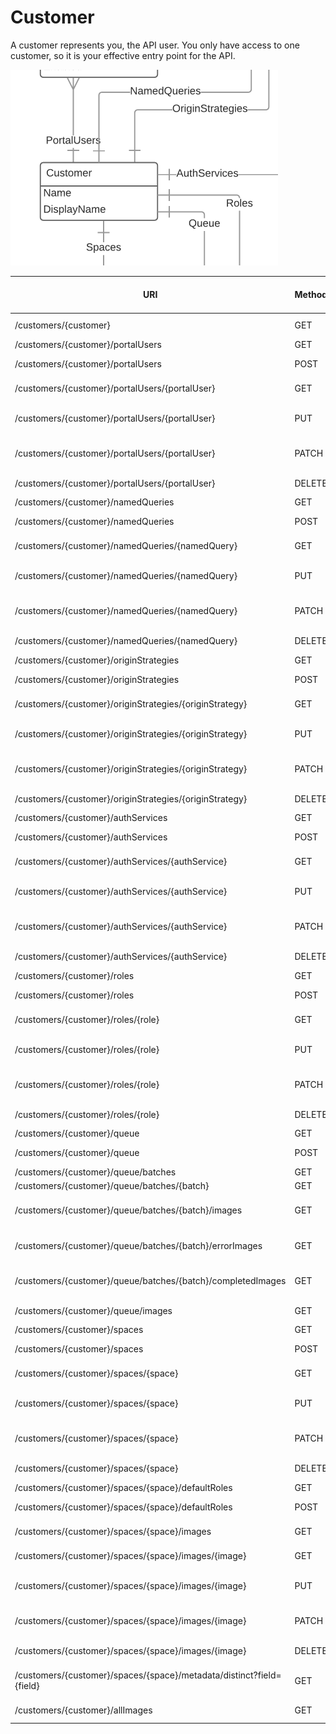 # Customer

A customer represents you, the API user. You only have access to one customer, so it is your effective entry point for the API. 

![](customer.png)

|URI	|Method	|Accepts	|Returns	|HTTP Status Code|	
|--|--|--|--|--|
|/customers/{customer}	|GET	|	|Customer	|200, 403|	
|/customers/{customer}/portalUsers	|GET	|	|PortalUserCollection	|200|	
|/customers/{customer}/portalUsers	|POST	|PortalUser	|PortalUser	|201, 400|	
|/customers/{customer}/portalUsers/{portalUser}	|GET	|	|PortalUser	|200, 404|	
|/customers/{customer}/portalUsers/{portalUser}	|PUT	|PortalUser	|PortalUser	|200, 201, 400|	
|/customers/{customer}/portalUsers/{portalUser}	|PATCH	|PortalUser	|PortalUser	|205, 400, 404|	
|/customers/{customer}/portalUsers/{portalUser}	|DELETE	|	|	|205, 404|	
|/customers/{customer}/namedQueries	|GET	|	|NamedQueryCollection	|200|	
|/customers/{customer}/namedQueries	|POST	|NamedQuery	|NamedQuery	|201, 400|	
|/customers/{customer}/namedQueries/{namedQuery}	|GET	|	|NamedQuery	|200, 404|	
|/customers/{customer}/namedQueries/{namedQuery}	|PUT	|NamedQuery	|NamedQuery	|200, 201, 400|	
|/customers/{customer}/namedQueries/{namedQuery}	|PATCH	|NamedQuery	|NamedQuery	|205, 400, 404|	
|/customers/{customer}/namedQueries/{namedQuery}	|DELETE	|	|	|205, 404|	
|/customers/{customer}/originStrategies	|GET	|	|OriginStrategyCollection	|200|	
|/customers/{customer}/originStrategies	|POST	|OriginStrategy	|OriginStrategy	|201, 400|	
|/customers/{customer}/originStrategies/{originStrategy}	|GET	|	|OriginStrategy	|200, 404|	
|/customers/{customer}/originStrategies/{originStrategy}	|PUT	|OriginStrategy	|OriginStrategy	|200, 201, 400|	
|/customers/{customer}/originStrategies/{originStrategy}	|PATCH	|OriginStrategy	|OriginStrategy	|205, 400, 404|	
|/customers/{customer}/originStrategies/{originStrategy}	|DELETE	|	|	|205, 404|	
|/customers/{customer}/authServices	|GET	|	|AuthServiceCollection	|200|	
|/customers/{customer}/authServices	|POST	|AuthService	|	|201, 400|	
|/customers/{customer}/authServices/{authService}	|GET	|	|AuthService	|200, 404|	
|/customers/{customer}/authServices/{authService}	|PUT	|AuthService	|AuthService	|200, 201, 400|	
|/customers/{customer}/authServices/{authService}	|PATCH	|AuthService	|AuthService	|205, 400, 404|	
|/customers/{customer}/authServices/{authService}	|DELETE	|	|	|205, 404|	
|/customers/{customer}/roles	|GET	|	|RoleCollection	|200|	
|/customers/{customer}/roles	|POST	|Role	|Role	|201, 400|	
|/customers/{customer}/roles/{role}	|GET	|	|Role	|200, 404|	
|/customers/{customer}/roles/{role}	|PUT	|Role	|Role	|200, 201, 400|	
|/customers/{customer}/roles/{role}	|PATCH	|Role	|Role	|205, 400, 404|	
|/customers/{customer}/roles/{role}	|DELETE	|	|	|205, 404|	
|/customers/{customer}/queue	|GET	|	|Queue	|200|	
|/customers/{customer}/queue	|POST	|ImageCollection	|Batch	|201, 400|	
|/customers/{customer}/queue/batches	|GET	|	|BatchCollection	|200|	
|/customers/{customer}/queue/batches/{batch}	|GET	|	|Batch	|200|	
|/customers/{customer}/queue/batches/{batch}/images	|GET	|(query)	|ImageCollection	|200, 400, 404|	
|/customers/{customer}/queue/batches/{batch}/errorImages	|GET	|(query)	|ImageCollection	|200, 400, 404|	
|/customers/{customer}/queue/batches/{batch}/completedImages	|GET	|(query)	|ImageCollection	|200, 400, 404|	
|/customers/{customer}/queue/images	|GET	|(query)	|ImageCollection	|200, 400|	
|/customers/{customer}/spaces	|GET	|	|SpaceCollection	|200|	
|/customers/{customer}/spaces	|POST	|Space	|Space	|201, 400|	
|/customers/{customer}/spaces/{space}	|GET	|	|Space	|200, 404|	
|/customers/{customer}/spaces/{space}	|PUT	|Space	|Space	|200, 201, 400|	
|/customers/{customer}/spaces/{space}	|PATCH	|Space	|Space	|205, 400, 404|	
|/customers/{customer}/spaces/{space}	|DELETE	|	|	|205, 404|	
|/customers/{customer}/spaces/{space}/defaultRoles	|GET	|	|RoleCollection	|200|	
|/customers/{customer}/spaces/{space}/defaultRoles	|POST	|RoleCollection?	|RoleCollection	|200, 400|	
|/customers/{customer}/spaces/{space}/images	|GET	|(query)	|ImageCollection	|200, 400|	
|/customers/{customer}/spaces/{space}/images/{image}	|GET	|	|Image	|200, 404|	
|/customers/{customer}/spaces/{space}/images/{image}	|PUT	|Image	|Image	|200, 201, 400|	
|/customers/{customer}/spaces/{space}/images/{image}	|PATCH	|Image	|Image	|205, 400, 404|	
|/customers/{customer}/spaces/{space}/images/{image}	|DELETE	|	|	|205, 404|	
|/customers/{customer}/spaces/{space}/metadata/distinct?field={field}	|GET	|	|string[] or long[]	|200, 400, 404|	
|/customers/{customer}/allImages	|GET	|(query)	|ImageCollection	|200, 400|	
